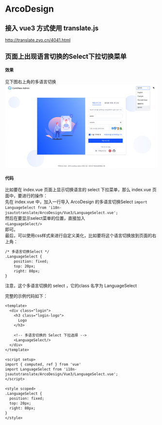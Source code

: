 # ArcoDesign

## 接入 vue3 方式使用 translate.js
http://translate.zvo.cn/4041.html

## 页面上出现语言切换的Select下拉切换菜单

#### 效果
见下图右上角的多语言切换  
![](./resource/preview.png)

#### 代码

比如要在 index.vue 页面上显示切换语言的 select 下拉菜单，那么 index.vue 页面中，要进行的操作：  
先在 index.vue 中，加入一行导入 ArcoDesign 的多语言切换Select 
````import LanguageSelect from 'i18n-jsautotranslate/ArcoDesign/Vue3/LanguageSelect.vue';````  
然后在要显示select菜单的位置，直接加入  
````<LanguageSelect/>````  
即可。  
最后，可以使用css样式来进行自定义美化，比如要将这个语言切换放到页面的右上角：
````
/* 多语言切换Select */
.LanguageSelect {
	position: fixed;
	top: 20px;
	right: 80px;
}
````
注意，这个多语言切换的 select ，它的class 名字为 LanguageSelect  

完整的示例代码如下：
````
<template>
  <div class="login">
    <h3 class="login-logo">
      Logo
    </h3>

    <!-- 多语言切换的 Select 下拉选择 -->
    <LanguageSelect/>
  </div>
</template>

<script setup>
import { computed, ref } from 'vue'
import LanguageSelect from 'i18n-jsautotranslate/ArcoDesign/Vue3/LanguageSelect.vue';
</script>

<style scoped>
.LanguageSelect {
  position: fixed;
  top: 20px;
  right: 80px;
}
</style>
````


